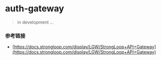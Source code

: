 auth-gateway
====

> in development ...


### 参考链接

- [https://docs.strongloop.com/display/LGW/StrongLoop+API+Gateway](https://docs.strongloop.com/display/LGW/StrongLoop+API+Gateway)